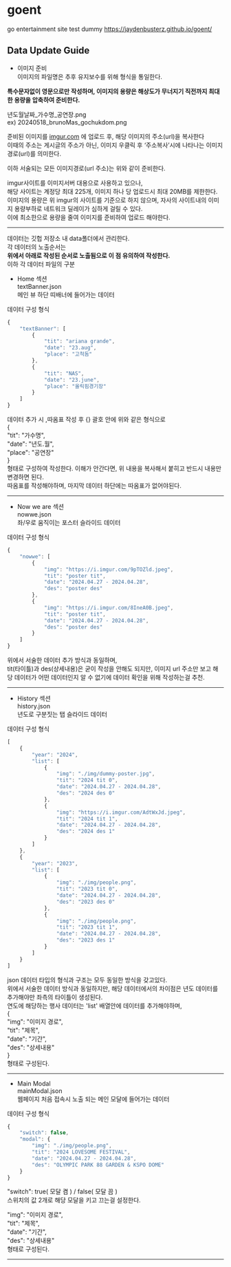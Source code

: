 # goent
go entertainment site test dummy
https://jaydenbusterz.github.io/goent/

## Data Update Guide

* 이미지 준비  
이미지의 파일명은 추후 유지보수를 위해 형식을 통일한다.
  
**특수문자없이 영문으로만 작성하며,
이미지의 용량은 해상도가 무너지기 직전까지 최대한 용량을 압축하여 준비한다.**
  
년도월날짜_가수명_공연장.png   
ex) 20240518_brunoMas_gochukdom.png   
   
준비된 이미지를 [imgur.com](https://imgur.com) 에 업로드 후,
해당 이미지의 주소(url)을 복사한다   
이때의 주소는 게시글의 주소가 아닌,
이미지 우클릭 후 ‘주소복사’시에 나타나는 이미지경로(url)를 의미한다.
   
이하 서술되는 모든 이미지경로(url 주소)는 위와 같이 준비한다.
   
imgur사이트를 이미지서버 대용으로 사용하고 있으나,   
해당 사이트는 계정당 최대 225개,
이미지 하나 당 업로드시 최대 20MB를 제한한다.   
이미지의 용량은 위 imgur의 사이트를 기준으로 하지 않으며, 자사의 사이트내의 이미지 용량부하로 네트워크 딜레이가 심하게 걸릴 수 있다.   
이에 최소한으로 용량을 줄여 이미지를 준비하여 업로드 해야한다. 

***

데이터는 깃헙 저장소 내 data폴더에서 관리한다.   
각 데이터의 노출순서는   
**위에서 아래로 작성된 순서로 노출됨으로 이 점 유의하여 작성한다.**    
이하 각 데이터 파일의 구분   

* Home 섹션   
textBanner.json   
메인 뷰 하단 띠배너에 들어가는 데이터   
   
데이터 구성 형식
```javascript
{
    "textBanner": [
        {
            "tit": "ariana grande",
            "date": "23.aug",
            "place": "고척돔"
        },
        {
            "tit": "NAS",
            "date": "23.june",
            "place": "올릭핌경기장"
        }
    ]
}
```
데이터 추가 시 ,따옴표 작성 후 {} 괄호 안에 위와 같은 형식으로   
{   
    "tit": "가수명",   
    "date": "년도.월",   
    "place": "공연장"   
}   
형태로 구성하여 작성한다. 이해가 안간다면,
위 내용을 복사해서 붙히고 반드시 내용만 변경하면 된다.   
따옴표를 작성해야하며, 마지막 데이터 하단에는 따옴표가 없어야된다.   

***

* Now we are 섹션   
nowwe.json   
좌/우로 움직이는 포스터 슬라이드 데이터   
   
데이터 구성 형식
```javascript
{
    "nowwe": [
        {
            "img": "https://i.imgur.com/9pTOZld.jpeg",
            "tit": "poster tit",
            "date": "2024.04.27 - 2024.04.28",
            "des": "poster des"
        },
        {
            "img": "https://i.imgur.com/8IneA0B.jpeg",
            "tit": "poster tit",
            "date": "2024.04.27 - 2024.04.28",
            "des": "poster des"
        }
    ]
}
```
위에서 서술한 데이터 추가 방식과 동일하며,   
tit(타이틀)과 des(상세내용)은 굳이 작성을 안해도 되지만, 이미지 url 주소만 보고
해당 데이터가 어떤 데이터인지 알 수 없기에 데이터 확인을 위해 작성하는걸 추천.   

***

* History 섹션   
history.json   
년도로 구분짓는 탭 슬라이드 데이터   

데이터 구성 형식
```javascript
[
    {
        "year": "2024",
        "list": [
            {
                "img": "./img/dummy-poster.jpg",
                "tit": "2024 tit 0",
                "date": "2024.04.27 - 2024.04.28",
                "des": "2024 des 0"
            },
            {
                "img": "https://i.imgur.com/AdtWxJd.jpeg",
                "tit": "2024 tit 1",
                "date": "2024.04.27 - 2024.04.28",
                "des": "2024 des 1"
            }
        ]
    },
    {
        "year": "2023",
        "list": [
            {
                "img": "./img/people.png",
                "tit": "2023 tit 0",
                "date": "2024.04.27 - 2024.04.28",
                "des": "2023 des 0"
            },
            {
                "img": "./img/people.png",
                "tit": "2023 tit 1",
                "date": "2024.04.27 - 2024.04.28",
                "des": "2023 des 1"
            }
        ]
    }
]
```
json 데이터 타입의 형식과 구조는 모두 동일한 방식을 갖고있다.   
위에서 서술한 데이터 방식과 동일하지만,
해당 데이터에서의 차이점은 년도 데이터를 추가해야만 좌측의 타이틀이 생성된다.   
연도에 해당하는 행사 데이터는 'list' 배열안에 데이터를 추가해야하며,   
{   
    "img": "이미지 경로",   
    "tit": "제목",   
    "date": "기간",   
    "des": "상세내용"   
}   
형태로 구성된다.   

***

* Main Modal   
mainModal.json   
웹페이지 처음 접속시 노출 되는 메인 모달에 들어가는 데이터   
   
데이터 구성 형식
```javascript
{
    "switch": false,
    "modal": {
        "img": "./img/people.png",
        "tit": "2024 LOVESOME FESTIVAL",
        "date": "2024.04.27 - 2024.04.28",
        "des": "OLYMPIC PARK 88 GARDEN & KSPO DOME"
    }
}
```
"switch": true( 모달 켬 ) / false( 모달 끔 )   
스위치의 값 2개로 해당 모달을 키고 끄는걸 설정한다.   
   
"img": "이미지 경로",   
"tit": "제목",   
"date": "기간",   
"des": "상세내용"   
형태로 구성된다.   

***